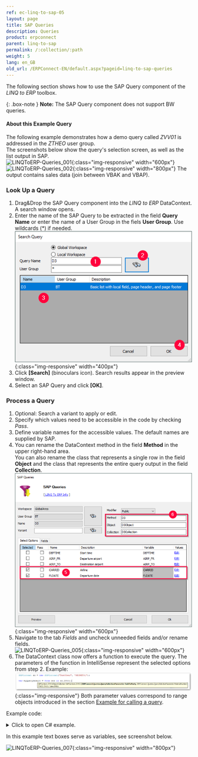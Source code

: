```yaml
---
ref: ec-linq-to-sap-05
layout: page
title: SAP Queries
description: Queries
product: erpconnect
parent: linq-to-sap
permalink: /:collection/:path
weight: 5
lang: en_GB
old_url: /ERPConnect-EN/default.aspx?pageid=linq-to-sap-queries
---
```



The following section shows how to use the SAP Query component of the *LINQ to ERP* toolbox.

{: .box-note }
**Note:** The SAP Query component does not support BW queries.

#### About this Example Query
The following example demonstrates how a demo query called *ZVV01* is addressed in the *ZTHEO* user group. <br>
The screenshots below show the query's selection screen, as well as the list output in SAP. <br>
![LINQToERP-Queries_001](/img/content/LINQToERP-Queries_001.png){:class="img-responsive" width="600px"}
![LINQToERP-Queries_002](/img/content/LINQToERP-Queries_002.png){:class="img-responsive" width="800px"}
The output contains sales data (join between VBAK and VBAP).


### Look Up a Query
1. Drag&Drop the SAP Query component into the *LINQ to ERP* DataContext. A search window opens. 
2. Enter the name of the SAP Query to be extracted in the field **Query Name** or enter the name of a User Group in the fiels **User Group**. Use wildcards (*) if needed. <br>
![LINQToERP-Queries_003](/img/content/LINQToERP-Queries_003.png){:class="img-responsive" width="400px"}
3. Click **[Search]** (binoculars icon). Search results appear in the preview window.
4. Select an SAP Query and click **[OK]**.


### Process a Query

1. Optional: Search a variant to apply or edit. 
2. Specify which values need to be accessible in the code by checking *Pass*.
3. Define variable names for the accessible values. The default names are supplied by SAP. 
4. You can rename the DataContext method in the field **Method** in the upper right-hand area.<br>
You can also rename the class that represents a single row in the field **Object** and the class that represents the entire query output in the field **Collection**. <br>
![LINQToERP-Queries_004](/img/content/LINQToERP-Queries_004.png){:class="img-responsive" width="600px"}
5. Navigate to the tab *Fields* and uncheck unneeded fields and/or rename fields. <br>
![LINQToERP-Queries_005](/img/content/LINQToERP-Queries_005.png){:class="img-responsive" width="600px"}
6. The DataContext class now offers a function to execute the query. 
The parameters of the function in IntelliSense represent the selected options from step 2. Example:<br>
![LINQToERP-Queries_006](/img/content/LINQToERP-Queries_006.png){:class="img-responsive"}
Both parameter values correspond to range objects introduced in the section [Example for calling a query](../sap-queries/example-for-calling-a-query). 

Example code:

<details>
<summary>Click to open C# example.</summary>
{% highlight csharp %}
private void btnGo_Click(object sender, EventArgs e) 
{ 
   SAPContext sc = new SAPContext("TestUser", "SECRET01"); 
  
   QuerySelectionParameter SoldTo = new QuerySelectionParameter(); 
   SoldTo.AddRange(Sign.Include,RangeOption.Between, 
      txtCustomerLow.Text,txtCustomerHigh.Text); 
  
   QuerySelectionParameter MatNr = new QuerySelectionParameter(); 
   MatNr.AddRange(txtMatnr.Text); 
  
   var MyQueryResult = from res in sc.ZVV01(SoldTo, MatNr) select res; 
   this.dataGridView1.DataSource = MyQueryResult.ToList(); 
}
{% endhighlight %}
</details>

In this example text boxes serve as variables, see screenshot below.

![LINQToERP-Queries_007](/img/content/LINQToERP-Queries_007.png){:class="img-responsive" width="800px"}
